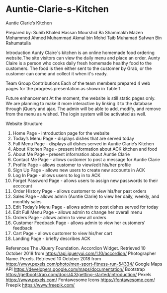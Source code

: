 # Auntie-Clarie-s-Kitchen

Auntie Clarie’s Kitchen


Prepared by:
Suhib Khaled Hassan Mourshid
Ba Shammakh Mazen Mohammed Ahmed
Muhammad Akmal bin Mohd Taib 
Muhamad Safwan Bin Rahumatulla 
	

Introduction
Aunty Claire`s kitchen is an online homemade food ordering website.The site visitors can view the daily menu and place an order. Aunty Claire is a person who cooks daily fresh homemade healthy food to the customers. The food is then either sent to the customer by Grab, or the customer can come and collect it when it's ready. 






Team
Group Contributions
Each of the team members prepared 4 web pages for the progress presentation as shown in Table 1. 


Future enhancement 
At the moment, the website is still static pages only. We are planning to make it more interactive by linking it to the database through jQuery and ajax. The admin will be able to add, modify, and remove from the menu as wished. The login system will be activated as well. 

Website Structure
1. Home Page - introduction page for the website
2. Today’s Menu Page - displays dishes that are served today
3. Full Menu Page - displays all dishes served in Auntie Clarie’s Kitchen
4. About Kitchen Page - present information about ACK kitchen and food
5. About Me Page - present information about Auntie Clarie
6. Contact Me Page - allows customer to post a message for Auntie Clarie
7. Profile Page - allows customer to view/edit his/her profile
8. Sign Up Page - allows new users to create new accounts in ACK
9. Log In Page - allows users to log in to ACK
10. Forget Password Page - allows users to assign new passwords to their acccount
11. Order History Page - allows customer to view his/her past orders
12. Sales Page - allows admin (Auntie Clarie) to view her daily, weekly, and monthly sales
13. Edit Today’s Menu Page - allows admin to post dishes served for today
14. Edit Full Menu Page - allows admin to change her overall menu
15. Orders Page - allows admin to view all orders
16. Customer Feedback Page - allows admin to view her customers’ feedback
17. Cart Page - allows customer to view his/her cart
18. Landing Page - briefly describes ACK




References
The JQuery Foundation. Accordion Widget. Retrieved 10 October 2018 from 
https://api.jqueryui.com/1.10/accordion/ 
Photographer Name. Pexels. Retrieved 10 October 2018 from 
https://www.pexels.com/photo/men-sport-fitness-run-54334/
Google Maps API
https://developers.google.com/maps/documentation/ 
Bootstrap
https://getbootstrap.com/docs/4.3/getting-started/introduction/ 
Pexels
https://www.pexels.com/ 
Fontawesome Icons
https://fontawesome.com/ 
Freepik
https://www.freepik.com/
